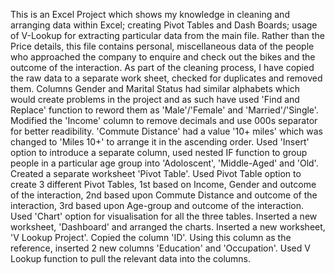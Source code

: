 This is an Excel Project which shows my knowledge in cleaning and arranging data within Excel; creating Pivot Tables and Dash Boards; usage of V-Lookup for extracting particular data from the main file.
Rather than the Price details, this file contains personal, miscellaneous data of the people who approached the company to enquire and check out the bikes and the outcome of the interaction.
As part of the cleaning process, I have copied the raw data to a separate work sheet, checked for duplicates and removed them. Columns Gender and Marital Status had similar alphabets which would create problems in the project and as such have used 'Find and Replace' function to reword them as 'Male'/'Female' and 'Married'/'Single'. Modified the 'Income' column to remove decimals and use 000s separator for better readibility. 'Commute Distance' had a value '10+ miles' which was changed to 'Miles 10+' to arrange it in the ascending order. Used 'Insert' option to introduce a separate column, used nested IF function to group people in a particular age group into 'Adoloscent', 'Middle-Aged' and 'Old'. 
Created a separate worksheet 'Pivot Table'. Used Pivot Table option to create 3 different Pivot Tables, 1st based on Income, Gender and outcome of the interaction, 2nd based upon Commute Distance and outcome of the interaction, 3rd based upon Age-group and outcome of the interaction. Used 'Chart' option for visualisation for all the three tables.
Inserted a new worksheet, 'Dashboard' and arranged the charts.
Inserted a new worksheet, 'V Lookup Project'. Copied the column 'ID'. Using this column as the reference, inserted 2 new columns 'Education' and 'Occupation'. Used V Lookup function to pull the relevant data into the columns.
